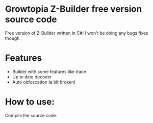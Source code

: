 # Growtopia Z-Builder free version source code
Free version of Z-Builder written in C#! I won't be doing any bugs fixes though.
# Features
- Builder with some features like trace<br/>
- Up to date decoder<br/>
- Auto obfuscation (a bit broken)
# How to use:
Compile the source code.

